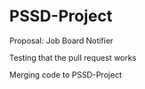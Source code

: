 # PSSD-Project

Proposal: Job Board Notifier







Testing that the pull request works


Merging code to PSSD-Project